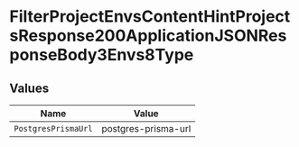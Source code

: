# FilterProjectEnvsContentHintProjectsResponse200ApplicationJSONResponseBody3Envs8Type


## Values

| Name                | Value               |
| ------------------- | ------------------- |
| `PostgresPrismaUrl` | postgres-prisma-url |